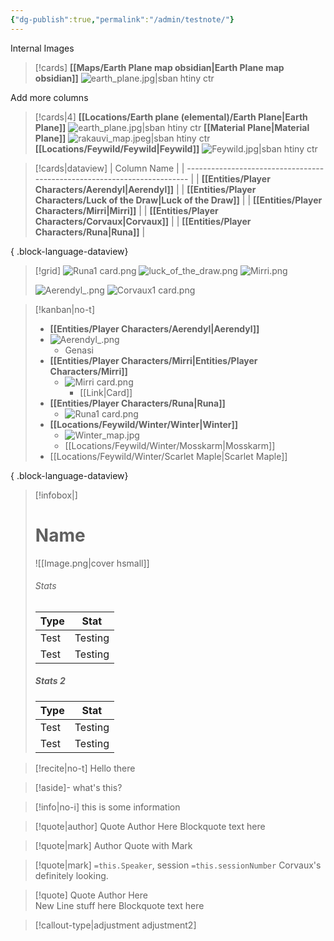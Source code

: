 ```yaml
---
{"dg-publish":true,"permalink":"/admin/testnote/"}
---
```


Internal Images
> [!cards]
> **[[Maps/Earth Plane map obsidian\|Earth Plane map obsidian]]**
>  ![earth_plane.jpg|sban htiny ctr](/img/user/Images/Maps/earth_plane.jpg)

Add more columns
> [!cards|4]
> **[[Locations/Earth plane (elemental)/Earth Plane\|Earth Plane]]**
> ![earth_plane.jpg|sban htiny ctr](/img/user/Images/Maps/earth_plane.jpg)
> **[[Material Plane\|Material Plane]]**
> ![rakauvi_map.jpeg|sban htiny ctr](/img/user/Images/Maps/rakauvi_map.jpeg)
> **[[Locations/Feywild/Feywild\|Feywild]]**
> ![Feywild.jpg|sban htiny ctr](/img/user/Images/Maps/Feywild.jpg)

> [!cards|dataview]
>  | Column Name                                                              |
> | ------------------------------------------------------------------------ |
> | **[[Entities/Player Characters/Aerendyl\|Aerendyl]]**                 |
> | **[[Entities/Player Characters/Luck of the Draw\|Luck of the Draw]]** |
> | **[[Entities/Player Characters/Mirri\|Mirri]]**                       |
> | **[[Entities/Player Characters/Corvaux\|Corvaux]]**                   |
> | **[[Entities/Player Characters/Runa\|Runa]]**                         |
> 
{ .block-language-dataview}





> [!grid]
> ![Runa1 card.png](/img/user/Images/Creatures/Runa1%20card.png)
> ![luck_of_the_draw.png](/img/user/Images/Creatures/luck_of_the_draw.png)
> ![Mirri.png](/img/user/Images/Creatures/Mirri.png)
> 
> ![Aerendyl_.png](/img/user/Images/Creatures/Aerendyl_.png)
> ![Corvaux1 card.png](/img/user/Images/Creatures/Corvaux1%20card.png)


> [!kanban|no-t] 
>  -  **[[Entities/Player Characters/Aerendyl\|Aerendyl]]** 
> 	- ![Aerendyl_.png](/img/user/Images/Creatures/Aerendyl_.png)  
> 		- Genasi
> - **[[Entities/Player Characters/Mirri\|Entities/Player Characters/Mirri]]** 
> 	- ![Mirri card.png](/img/user/Images/Creatures/Mirri%20card.png) 
> 		- [[Link\|Card]]
> - **[[Entities/Player Characters/Runa\|Runa]]**
> 	- ![Runa1 card.png](/img/user/Images/Creatures/Runa1%20card.png)
> - **[[Locations/Feywild/Winter/Winter\|Winter]]**
> 	- ![Winter_map.jpg](/img/user/Images/Maps/Winter_map.jpg)
> 	 - [[Locations/Feywild/Winter/Mosskarm\|Mosskarm]]
> - [[Locations/Feywild/Winter/Scarlet Maple\|Scarlet Maple]]
> 
{ .block-language-dataview}


> [!infobox|]
> # Name
> ![[Image.png\|cover hsmall]]
> ###### Stats
> | Type |  Stat |
> | ---- | ---- |
> | Test | Testing |
> | Test | Testing |
> 
> ##### Stats 2
> | Type | Stat |
> | ---- | ---- |
> | Test | Testing |
> | Test | Testing |


> [!recite|no-t]
> Hello there

> [!aside]-
> what's this?

> [!info|no-i]
> this is some information

> [!quote|author] Quote Author Here
> Blockquote text here

> [!quote|mark] Author
> Quote with Mark


> [!quote|mark] `=this.Speaker`, session `=this.sessionNumber`
> Corvaux's definitely looking.


> [!quote] Quote Author Here <br>New Line stuff here
> Blockquote text here


> [!callout-type|adjustment adjustment2]

